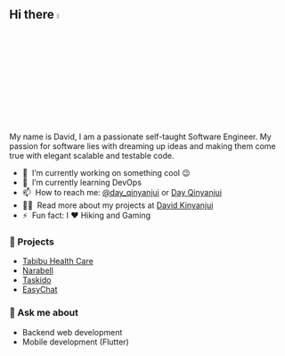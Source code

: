 ## Hi there <a href="https://www.coderpass.herokuapp.com/"><img src="https://media.giphy.com/media/hvRJCLFzcasrR4ia7z/giphy.gif" width="5%"></a>

My name is David, I am a passionate self-taught Software Engineer. My passion for software lies with dreaming up ideas and making them come true with elegant scalable and testable code.

- 🔭 &nbsp;I’m currently working on something cool :wink:
- 🌱 &nbsp;I’m currently learning DevOps
- 📫 &nbsp;How to reach me: [@day_qinyanjui](https://twitter.com/day_qinyanjui) or <a rel="me" href="mailto:davidkinyanjui052@gmail.com">Day Qinyanjui</a>
- 👨‍💻 &nbsp;Read more about my projects at [David Kinyanjui](https://day-lemon.vercel.app/)
- ⚡ &nbsp;Fun fact: I :heart: Hiking and Gaming

### 🚀 Projects
- [Tabibu Health Care](https://github.com/qinyanjuidavid/Tabibu-Health-Care)
- [Narabell](https://github.com/qinyanjuidavid/Narabell)
- [Taskido](https://github.com/qinyanjuidavid/Taskido)
- [EasyChat](https://github.com/qinyanjuidavid/Easy-Chat/commits/master)

### 💬 Ask me about
- Backend web development
- Mobile development (Flutter)
